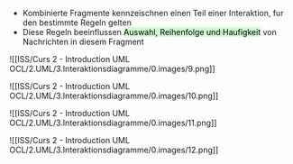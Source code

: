 
- Kombinierte Fragmente kennzeischnen einen Teil einer Interaktion, fur den bestimmte Regeln gelten
- Diese Regeln beeinflussen <mark style="background: #BBFABBA6;">Auswahl, Reihenfolge und Haufigkeit</mark> von Nachrichten in diesem Fragment



![[ISS/Curs 2 - Introduction UML OCL/2.UML/3.Interaktionsdiagramme/0.images/9.png]]


![[ISS/Curs 2 - Introduction UML OCL/2.UML/3.Interaktionsdiagramme/0.images/10.png]]



![[ISS/Curs 2 - Introduction UML OCL/2.UML/3.Interaktionsdiagramme/0.images/11.png]]


![[ISS/Curs 2 - Introduction UML OCL/2.UML/3.Interaktionsdiagramme/0.images/12.png]]

